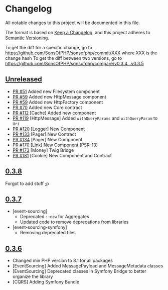 # Changelog

All notable changes to this project will be documented in this file.

The format is based on [Keep a Changelog](https://keepachangelog.com/en/1.0.0/),
and this project adheres to [Semantic Versioning](https://semver.org/spec/v2.0.0.html).

To get the diff for a specific change, go to https://github.com/SonsOfPHP/sonsofphp/commit/XXX where XXX is the change hash
To get the diff between two versions, go to https://github.com/SonsOfPHP/sonsofphp/compare/v0.3.4...v0.3.5

## [Unreleased]

* [PR #51](https://github.com/SonsOfPHP/sonsofphp/pull/51) Added new Filesystem component
* [PR #59](https://github.com/SonsOfPHP/sonsofphp/pull/59) Added new HttpMessage component
* [PR #59](https://github.com/SonsOfPHP/sonsofphp/pull/59) Added new HttpFactory component
* [PR #70](https://github.com/SonsOfPHP/sonsofphp/pull/70) Added new Core contract
* [PR #112](https://github.com/SonsOfPHP/sonsofphp/pull/112) [Cache] Added new component
* [PR #119](https://github.com/SonsOfPHP/sonsofphp/pull/119) [HttpMessage] Added `withQueryParams` and `withQueryParam` to `Uri`
* [PR #120](https://github.com/SonsOfPHP/sonsofphp/pull/120) [Logger] New Component
* [PR #133](https://github.com/SonsOfPHP/sonsofphp/pull/133) [Pager] New Contract
* [PR #134](https://github.com/SonsOfPHP/sonsofphp/pull/134) [Pager] New Component
* [PR #170](https://github.com/SonsOfPHP/sonsofphp/pull/170) [Link] New Component (PSR-13)
* [PR #173](https://github.com/SonsOfPHP/sonsofphp/pull/173) [Money] Twig Bridge
* [PR #181](https://github.com/SonsOfPHP/sonsofphp/pull/181) [Cookie] New Component and Contract

## [0.3.8]

Forgot to add stuff ;p

## [0.3.7]

* [event-sourcing]
  * Deprecated `::new` for Aggregates
  * Updated code to remove deprecations from libraries
* [event-sourcing-symfony]
  * Removing deprecated files

## [0.3.6]

* Changed min PHP version to 8.1 for all packages
* [EventSourcing] Added MessagePayload and MessageMetadata classes
* [EventSourcing] Deprecated classes in Symfony Bridge to better organize the library
* [CQRS] Adding Symfony Bundle

[Unreleased]: https://github.com/SonsOfPHP/sonsofphp/compare/v0.3.8...HEAD
[0.3.8]: https://github.com/SonsOfPHP/sonsofphp/compare/v0.3.8...v0.3.9
[0.3.7]: https://github.com/SonsOfPHP/sonsofphp/compare/v0.3.7...v0.3.8
[0.3.6]: https://github.com/SonsOfPHP/sonsofphp/compare/v0.3.6...v0.3.7
[0.3.5]: https://github.com/SonsOfPHP/sonsofphp/compare/v0.3.5...v0.3.6
